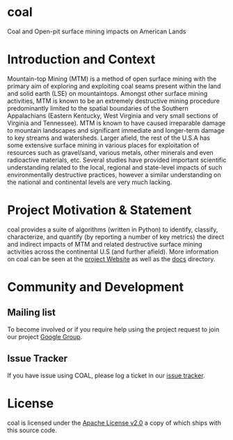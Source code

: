# coal
Coal and Open-pit surface mining impacts on American Lands

# Introduction and Context
Mountain-top Mining (MTM) is a method of open surface mining with the primary aim of exploring and exploiting coal seams present within the land and solid earth (LSE) on mountaintops. Amongst other surface mining activities, MTM is known to be an extremely destructive mining procedure predominantly limited to the spatial boundaries of the Southern Appalachians (Eastern Kentucky, West Virginia and very small sections of Virginia and Tennessee). MTM is known to have caused irreparable damage to mountain landscapes and significant immediate and longer-term damage to key streams and watersheds. Larger afield, the rest of the U.S.A has some extensive surface mining in various places for exploitation of resources such as gravel/sand, various metals, other minerals and even radioactive materials, etc. Several studies have provided important scientific understanding related to the local, regional and state-level impacts of such environmentally destructive practices, however a similar understanding on the national and continental levels are very much lacking.

# Project Motivation & Statement 
coal provides a suite of algorithms (written in Python) to identify, classify, characterize, and quantify (by reporting a number of key metrics) the direct and indirect impacts of MTM and related destructive surface mining activities across the continental U.S (and further afield). More information on coal can be seen at the [project Website](http://lewismc.github.io/coal) as well as the [docs](./docs) directory.

# Community and Development

## Mailing list
To become involved or if you require help using the project request to join our project [Google Group](https://groups.google.com/forum/#!forum/coal-capstone).

## Issue Tracker
If you have issue using COAL, please log a ticket in our [issue tracker](https://github.com/lewismc/coal/issues).

# License
coal is licensed under the [Apache License v2.0](http://www.apache.org/licenses/LICENSE-2.0) a copy of which ships with this source code.
